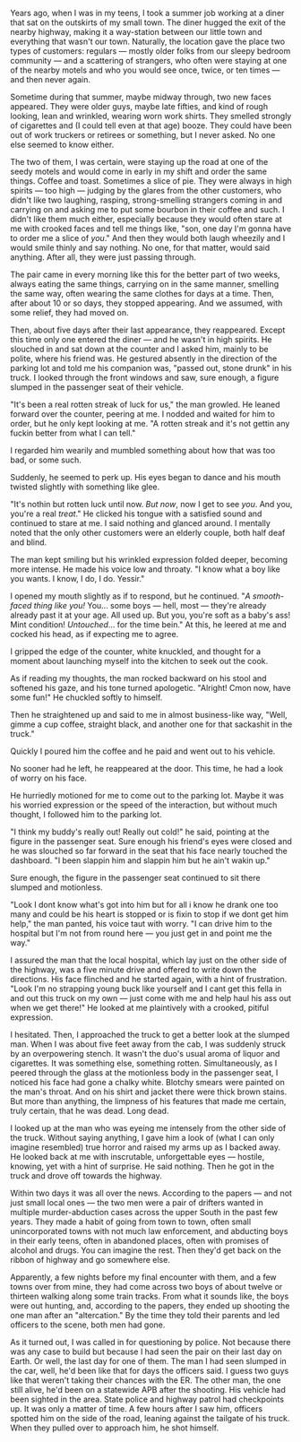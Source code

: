 Years ago, when I was in my teens, I took a summer job working at a diner that sat on the outskirts of my small town. The diner hugged the exit of the nearby highway, making it a way-station between our little town and everything that wasn't our town. Naturally, the location gave the place two types of customers: regulars — mostly older folks from our sleepy bedroom community — and a scattering of strangers, who often were staying at one of the nearby motels and who you would see once, twice, or ten times — and then never again.

Sometime during that summer, maybe midway through, two new faces appeared. They were older guys, maybe late fifties, and kind of rough looking, lean and wrinkled, wearing worn work shirts. They smelled strongly of cigarettes and (I could tell even at that age) booze. They could have been out of work truckers or retirees or something, but I never asked. No one else seemed to know either.

The two of them, I was certain, were staying up the road at one of the seedy motels and would come in early in my shift and order the same things. Coffee and toast. Sometimes a slice of pie. They were always in high spirits — too high — judging by the glares from the other customers, who didn't like two laughing, rasping, strong-smelling strangers coming in and carrying on and asking me to put some bourbon in their coffee and such. I didn't like them much either, especially because they would often stare at me with crooked faces and tell me things like, "son, one day I'm gonna have to order me a slice of *you*." And then they would both laugh wheezily and I would smile thinly and say nothing. No one, for that matter, would said anything. After all, they were just passing through.

The pair came in every morning like this for the better part of two weeks, always eating the same things, carrying on in the same manner, smelling the same way, often wearing the same clothes for days at a time. Then, after about 10 or so days, they stopped appearing. And we assumed, with some relief, they had moved on.

Then, about five days after their last appearance, they reappeared. Except this time only one entered the diner — and he wasn't in high spirits. He slouched in and sat down at the counter and I asked him, mainly to be polite, where his friend was. He gestured absently in the direction of the parking lot and told me his companion was, "passed out, stone drunk" in his truck. I looked through the front windows and saw, sure enough, a figure slumped in the passenger seat of their vehicle.

"It's been a real rotten streak of luck for us," the man growled. He leaned forward over the counter, peering at me. I nodded and waited for him to order, but he only kept looking at me. "A rotten streak and it's not gettin any fuckin better from what I can tell."

I regarded him wearily and mumbled something about how that was too bad, or some such.

Suddenly, he seemed to perk up. His eyes began to dance and his mouth twisted slightly with something like glee.

"It's nothin but rotten luck until now. *But now*, now I get to see *you*. And you, you're a real *treat*." He clicked his tongue with a satisfied sound and continued to stare at me. I said nothing and glanced around. I mentally noted that the only other customers were an elderly couple, both half deaf and blind.

The man kept smiling but his wrinkled expression folded deeper, becoming more intense. He made his voice low and throaty. "I know what a boy like you wants. I know, I do, I do. Yessir."

I opened my mouth slightly as if to respond, but he continued. "*A smooth-faced thing like you!* You... some boys — hell, most — they're already already past it at your age. All used up. But you, you're soft as a baby's ass! Mint condition! *Untouched*... for the time bein." At this, he leered at me and cocked his head, as if expecting me to agree.

I gripped the edge of the counter, white knuckled, and thought for a moment about launching myself into the kitchen to seek out the cook.

As if reading my thoughts, the man rocked backward on his stool and softened his gaze, and his tone turned apologetic. "Alright! Cmon now, have some fun!" He chuckled softly to himself. 

Then he straightened up and said to me in almost business-like way, "Well, gimme a cup coffee, straight black, and another one for that sackashit in the truck."

Quickly I poured him the coffee and he paid and went out to his vehicle.

No sooner had he left, he reappeared at the door. This time, he had a look of worry on his face.

He hurriedly motioned for me to come out to the parking lot. Maybe it was his worried expression or the speed of the interaction, but without much thought, I followed him to the parking lot.

"I think my buddy's really out! Really out cold!" he said, pointing at the figure in the passenger seat. Sure enough his friend's eyes were closed and he was slouched so far forward in the seat that his face nearly touched the dashboard. "I been slappin him and slappin him but he ain't wakin up."

Sure enough, the figure in the passenger seat continued to sit there slumped and motionless.

"Look I dont know what's got into him but for all i know he drank one too many and could be his heart is stopped or is fixin to stop if we dont get him help," the man panted, his voice taut with worry. "I can drive him to the hospital but I'm not from round here — you just get in and point me the way."

I assured the man that the local hospital, which lay just on the other side of the highway, was a five minute drive and offered to write down the directions. His face flinched and he started again, with a hint of frustration. "Look I'm no strapping young buck like yourself and I cant get this fella in and out this truck on my own — just come with me and help haul his ass out when we get there!" He looked at me plaintively with a crooked, pitiful expression.

I hesitated. Then, I approached the truck to get a better look at the slumped man. When I was about five feet away from the cab, I was suddenly struck by an overpowering stench. It wasn't the duo's usual aroma of liquor and cigarettes. It was something else, something rotten. Simultaneously, as I peered through the glass at the motionless body in the passenger seat, I noticed his face had gone a chalky white. Blotchy smears were painted on the man's throat. And on his shirt and jacket there were thick brown stains. But more than anything, the limpness of his features that made me certain, truly certain, that he was dead. Long dead.

I looked up at the man who was eyeing me intensely from the other side of the truck. Without saying anything, I gave him a look of (what I can only imagine resembled) true horror and raised my arms up as I backed away. He looked back at me with inscrutable, unforgettable eyes — hostile, knowing, yet with a hint of surprise. He said nothing. Then he got in the truck and drove off towards the highway.

Within two days it was all over the news. According to the papers — and not just small local ones — the two men were a pair of drifters wanted in multiple murder-abduction cases across the upper South in the past few years. They made a habit of going from town to town, often small unincorporated towns with not much law enforcement, and abducting boys in their early teens, often in abandoned places, often with promises of alcohol and drugs. You can imagine the rest. Then they'd get back on the ribbon of highway and go somewhere else.

Apparently, a few nights before my final encounter with them, and a few towns over from mine, they had come across two boys of about twelve or thirteen walking along some train tracks. From what it sounds like, the boys were out hunting, and, according to the papers, they ended up shooting the one man after an "altercation." By the time they told their parents and led officers to the scene, both men had gone.

As it turned out, I was called in for questioning by police. Not because there was any case to build but because I had seen the pair on their last day on Earth. Or well, the last day for one of them. The man I had seen slumped in the car, well, he'd been like that for days the officers said. I guess two guys like that weren't taking their chances with the ER. The other man, the one still alive, he'd been on a statewide APB after the shooting. His vehicle had been sighted in the area. State police and highway patrol had checkpoints up. It was only a matter of time. A few hours after I saw him, officers spotted him on the side of the road, leaning against the tailgate of his truck. When they pulled over to approach him, he shot himself.